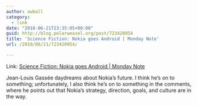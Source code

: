 ```yaml
---
author: awball
category:
  - link
date: "2010-06-21T23:35:05+00:00"
guid: http://blog.polarweasel.org/post/723420954
title: 'Science Fiction: Nokia goes Android | Monday Note'
url: /2010/06/21/723420954/

---
```

Link: [Science Fiction: Nokia goes Android \| Monday Note](http://www.mondaynote.com/2010/06/20/science-fiction-nokia-goes-android/)

Jean-Louis Gassée daydreams about Nokia’s future. I think he’s on to something; unfortunately, I also think he’s on to something in the comments, where he points out that Nokia’s strategy, direction, goals, and culture are in the way.
